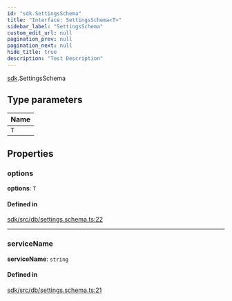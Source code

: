 ```yaml
---
id: "sdk.SettingsSchema"
title: "Interface: SettingsSchema<T>"
sidebar_label: "SettingsSchema"
custom_edit_url: null
pagination_prev: null
pagination_next: null
hide_title: true
description: "Test Description"
---
```


[sdk](../namespaces/sdk.md).SettingsSchema

## Type parameters

| Name |
| :------ |
| `T` |

## Properties

### options

 **options**: `T`

#### Defined in

[sdk/src/db/settings.schema.ts:22](https://github.com/AKASHAorg/akasha-framework/blob/5fd9b78a/sdk/src/db/settings.schema.ts#L22)

___

### serviceName

 **serviceName**: `string`

#### Defined in

[sdk/src/db/settings.schema.ts:21](https://github.com/AKASHAorg/akasha-framework/blob/5fd9b78a/sdk/src/db/settings.schema.ts#L21)
